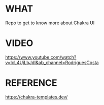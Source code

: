 # WHAT

Repo to get to know more about Chakra UI

# VIDEO

https://www.youtube.com/watch?v=lcL4UjLbJdI&ab_channel=RodriguesCosta

# REFERENCE

https://chakra-templates.dev/